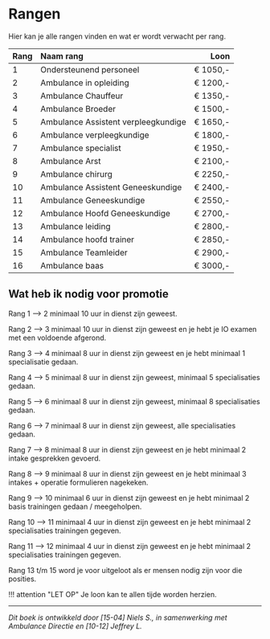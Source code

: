 # Rangen 
Hier kan je alle rangen vinden en wat er wordt verwacht per rang.

| Rang | Naam rang | Loon |
|:---- |:--------|----:|
| 1    | Ondersteunend personeel | € 1050,- |
| 2    | Ambulance in opleiding | € 1200,- |
| 3    | Ambulance Chauffeur | € 1350,- |
| 4    | Ambulance Broeder | € 1500,- |
| 5    | Ambulance Assistent verpleegkundige | € 1650,- |
| 6    | Ambulance verpleegkundige | € 1800,- |
| 7    | Ambulance  specialist | € 1950,- | 
| 8    | Ambulance  Arst | € 2100,- | 
| 9    | Ambulance chirurg | € 2250,- | 
| 10   | Ambulance Assistent Geneeskundige | € 2400,- | 
| 11   | Ambulance Geneeskundige | € 2550,- |
| 12   | Ambulance Hoofd Geneeskundige | € 2700,- | 
| 13   | Ambulance leiding | € 2800,- | 
| 14   | Ambulance hoofd trainer | € 2850,- | 
| 15   | Ambulance Teamleider | € 2900,- | 
| 16   | Ambulance baas | € 3000,- | 

## Wat heb ik nodig voor promotie
Rang 1 --> 2 minimaal 10 uur in dienst zijn geweest.

Rang 2 --> 3 minimaal 10 uur in dienst zijn geweest en je hebt je IO examen met een voldoende afgerond.

Rang 3 --> 4 minimaal 8 uur in dienst zijn geweest en je hebt minimaal 1 specialisatie gedaan.

Rang 4 --> 5 minimaal 8 uur in dienst zijn geweest, minimaal 5 specialisaties gedaan.

Rang 5 --> 6 minimaal 8 uur in dienst zijn geweest, minimaal 8 specialisaties gedaan. 

Rang 6 --> 7 minimaal 8 uur in dienst zijn geweest, alle specialisaties gedaan.

Rang 7 --> 8 minimaal 8 uur in dienst zijn geweest en je hebt minimaal 2 intake gesprekken gevoerd. 

Rang 8 --> 9 minimaal 8 uur in dienst zijn geweest en je hebt minimaal 3 intakes + operatie formulieren nagekeken.

Rang 9 --> 10 minimaal 6 uur in dienst zijn geweest en je hebt minimaal 2 basis trainingen gedaan / meegeholpen.

Rang 10 --> 11 minimaal 4 uur in dienst zijn geweest en je hebt minimaal 2 specialisaties trainingen gegeven. 

Rang 11 --> 12 minimaal 4 uur in dienst zijn geweest en je hebt minimaal 2 specialisaties trainingen gegeven.

Rang 13 t/m 15 word je voor uitgeloot als er mensen nodig zijn voor die posities. 

!!! attention "LET OP"
    Je loon kan te allen tijde worden herzien.

---------------------

*Dit boek is ontwikkeld door [15-04] Niels S., in samenwerking met Ambulance Directie en [10-12] Jeffrey L.*